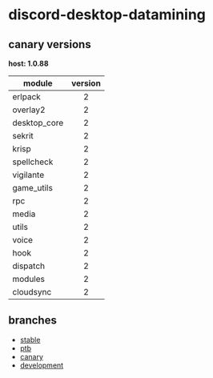 # discord-desktop-datamining

## canary versions

**host: 1.0.88**

| module | version |
| ------ | :-----: |
| erlpack | 2 |
| overlay2 | 2 |
| desktop_core | 2 |
| sekrit | 2 |
| krisp | 2 |
| spellcheck | 2 |
| vigilante | 2 |
| game_utils | 2 |
| rpc | 2 |
| media | 2 |
| utils | 2 |
| voice | 2 |
| hook | 2 |
| dispatch | 2 |
| modules | 2 |
| cloudsync | 2 |

## branches

- [stable](https://github.com/OpenAsar/discord-desktop-datamining/tree/stable)
- [ptb](https://github.com/OpenAsar/discord-desktop-datamining/tree/ptb)
- [canary](https://github.com/OpenAsar/discord-desktop-datamining/tree/canary)
- [development](https://github.com/OpenAsar/discord-desktop-datamining/tree/development)